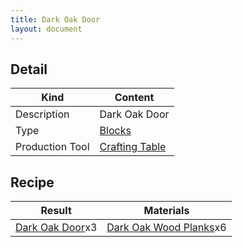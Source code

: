 ```yaml
---
title: Dark Oak Door
layout: document
---
```

## Detail

|Kind|Content|
|---|---|
|Description|Dark Oak Door|
|Type|[Blocks](Blocks)|
|Production Tool|[Crafting Table](Crafting_Table)|

## Recipe

|Result|Materials|
|---|---|
|[Dark Oak Door](Dark_Oak_Door)x3|[Dark Oak Wood Planks](Dark_Oak_Wood_Planks)x6|
